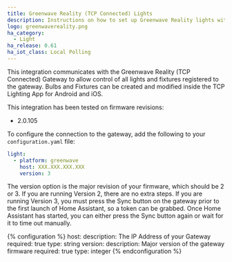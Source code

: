 ```yaml
---
title: Greenwave Reality (TCP Connected) Lights
description: Instructions on how to set up Greenwave Reality lights within Home Assistant.
logo: greenwavereality.png
ha_category:
  - Light
ha_release: 0.61
ha_iot_class: Local Polling
---
```


This integration communicates with the Greenwave Reality (TCP Connected) Gateway to allow control of all lights and fixtures registered to the gateway. Bulbs and Fixtures can be created and modified inside the TCP Lighting App for Android and iOS.

This integration has been tested on firmware revisions:

- 2.0.105

To configure the connection to the gateway, add the following to your `configuration.yaml` file:

```yaml
light:
  - platform: greenwave
    host: XXX.XXX.XXX.XXX
    version: 3
```
The version option is the major revision of your firmware, which should be 2 or 3. If you are running Version 2, there are no extra steps. If you are running Version 3, you must press the Sync button on the gateway prior to the first launch of Home Assistant, so a token can be grabbed. Once Home Assistant has started, you can either press the Sync button again or wait for it to time out manually.

{% configuration %}
host:
  description: The IP Address of your Gateway
  required: true
  type: string
version:
  description: Major version of the gateway firmware
  required: true
  type: integer
{% endconfiguration %}
